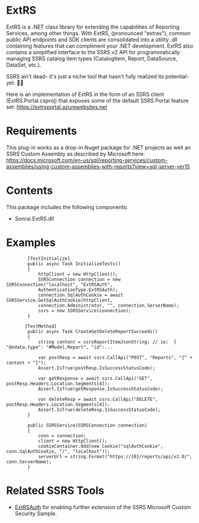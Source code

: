 # ExtRS
ExtRS is a .NET class library for extending the capabilities of Reporting Services, among other things. With ExtRS, (pronounced "extras"), common public API endpoints and SDK clients are consolidated into a utility .dll containing features that can compliment your .NET development. ExtRS also contains a simplified interface to the SSRS v2 API for programmatically managing SSRS catalog item types (CatalogItem, Report, DataSource, DataSet, etc.).

SSRS ain't dead- it's just a niche tool that hasn't fully realized its potential- yet. 🤷‍♂️

Here is an implementation of ExtRS in the form of an SSRS client (ExtRS.Portal.csproj) that exposes some of the default SSRS Portal feature set: https://extrsportal.azurewebsites.net

# Requirements
This plug-in works as a drop-in Nuget package for .NET projects as well an SSRS Custom Assembly as described by Microsoft here: https://docs.microsoft.com/en-us/sql/reporting-services/custom-assemblies/using-custom-assemblies-with-reports?view=sql-server-ver15

# Contents
This package includes the following components:
- Sonrai.ExtRS.dll

# Examples

```
        [TestInitialize]
        public async Task InitializeTests()
        {
            httpClient = new HttpClient();
            SSRSConnection connection = new SSRSConnection("localhost", "ExtRSAuth", 
            AuthenticationType.ExtRSAuth);
            connection.SqlAuthCookie = await SSRSService.GetSqlAuthCookie(httpClient, 
            connection.Administrator, "", connection.ServerName);
            ssrs = new SSRSService(connection);
        }

       [TestMethod]
        public async Task CreateGetDeleteReportSucceeds()
        {
            string content = ssrsReportItemJsonString; // ie:  { "@odata.type": "#Model.Report", "id":...

            var postResp = await ssrs.CallApi("POST", "Reports", "{" + content + "}");
            Assert.IsTrue(postResp.IsSuccessStatusCode);   
            
            var getResponse = await ssrs.CallApi("GET", postResp.Headers.Location.Segments[4]);
            Assert.IsTrue(getResponse.IsSuccessStatusCode);

            var deleteResp = await ssrs.CallApi("DELETE", postResp.Headers.Location.Segments[4]);
            Assert.IsTrue(deleteResp.IsSuccessStatusCode);
        }
        
        public SSRSService(SSRSConnection connection)
        {          
            conn = connection;
            client = new HttpClient();
            cookieContainer.Add(new Cookie("sqlAuthCookie", conn.SqlAuthCookie, "/", "localhost"));
            serverUrl = string.Format("https://{0}/reports/api/v2.0/", conn.ServerName);
        }
```

# Related SSRS Tools
- [ExtRSAuth](https://github.com/sonrai-LLC/ExtRSAuth) for enabling further extension of the SSRS Microsoft Custom Security Sample.
